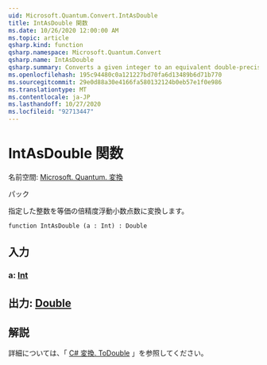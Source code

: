 ```yaml
---
uid: Microsoft.Quantum.Convert.IntAsDouble
title: IntAsDouble 関数
ms.date: 10/26/2020 12:00:00 AM
ms.topic: article
qsharp.kind: function
qsharp.namespace: Microsoft.Quantum.Convert
qsharp.name: IntAsDouble
qsharp.summary: Converts a given integer to an equivalent double-precision floating-point number.
ms.openlocfilehash: 195c94480c0a121227bd70fa6d13489b6d71b770
ms.sourcegitcommit: 29e0d88a30e4166fa580132124b0eb57e1f0e986
ms.translationtype: MT
ms.contentlocale: ja-JP
ms.lasthandoff: 10/27/2020
ms.locfileid: "92713447"
---
```

# <a name="intasdouble-function"></a>IntAsDouble 関数

名前空間: [Microsoft. Quantum. 変換](xref:Microsoft.Quantum.Convert)

パック [](https://nuget.org/packages/)


指定した整数を等価の倍精度浮動小数点数に変換します。

```qsharp
function IntAsDouble (a : Int) : Double
```


## <a name="input"></a>入力

### <a name="a--int"></a>a: [Int](xref:microsoft.quantum.lang-ref.int)





## <a name="output--double"></a>出力: [Double](xref:microsoft.quantum.lang-ref.double)



## <a name="remarks"></a>解説

詳細については、「 [C# 変換. ToDouble](https://docs.microsoft.com/dotnet/api/system.convert.todouble?view=netframework-4.7.1#System_Convert_ToDouble_System_Int64_) 」を参照してください。
